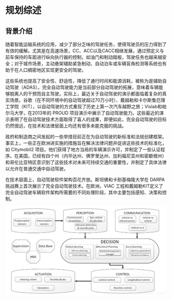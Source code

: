 # 规划综述

## 背景介绍

随着智能运输系统的应用，减少了部分乏味的驾驶任务，使得驾驶员的压力得到了有效的缓解。尤其是在高速场景，CC、ACC以及CACC相继发展，通过预定义与前车保持的车距进行纵向执行器的控制，如油门和制动踏板，驾驶任务也越来越安全；对于城市场景，主动悬架辅助紧急制动、自动泊车或车辆盲角检测等系统也有助于在人口稠密地区实现更安全的驾驶。

这些系统也提高了安全性、舒适性，降低了通行时间和能源消耗，被称为是辅助自动驾驶（ADAS）。完全自动驾驶能力是当前部分自动驾驶的拓展，意味着车辆能够脱离人的干预而自主驾驶。实际上，最近关于自动驾驶的演示都面临着复杂的真实场景。谷歌（在不同环境中的自动驾驶超过70万小时）、戴姆勒和卡尔斯鲁厄理工学院（KIT），以自动驾驶的方式重现了历史上第一次汽车越野之旅；Vislab和帕尔马大学，在2013年的 PROUD 项目演示中展示了自动驾驶能力。这些最近的演示表明了在自动驾驶技术方面取得了喜人的成果，即便如此，完全自动驾驶的目标仍然很远，在技术和法律层面上均还有很多未能克服的挑战。

政府和制造商之间发起的一些举措目前正在为自动驾驶的新标准和法规创建框架。事实上，一些正在欧洲进实施的措施旨在解决法律问题并促进这些技术的标准化，如 Citymobil2 项目。他们获得了地方当局的车辆演示许可，并制定了一些认证程序。在美国，已经有四个州（内华达州、佛罗里达州、加利福尼亚州和密歇根州）和哥伦比亚特区意识到了这些技术对未来可持续交通的重要性，并制定了具体法律以允许在普通交通中自动驾驶。

在技术层面上，自动驾驶软件架构百花齐放。斯坦佛和卡耐基梅隆大学在 DARPA 挑战赛上首次展示了完全自动驾驶技术。在欧洲，VIAC 工程和戴姆勒KIT定义了完全自动驾驶车辆软件架构所需要的不同处理阶段，其中主要包括感知、决策和控制。

<img src="picture/control architecture for automated vehicle.png" style="zoom:80%;" />